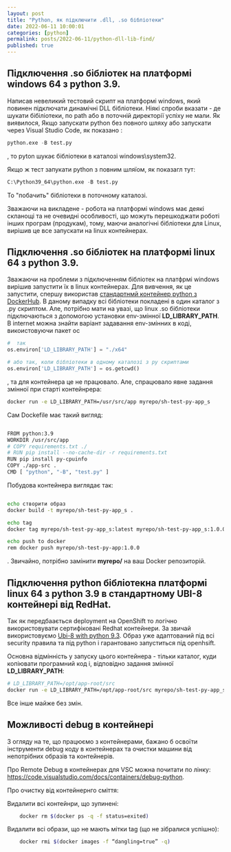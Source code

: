 ```yaml
---
layout: post
title: "Python, як підключити .dll, .so бібліотеки"
date: 2022-06-11 10:00:01
categories: [python]
permalink: posts/2022-06-11/python-dll-lib-find/
published: true
---
```


## Підключення .so бібліотек на платформі windows 64 з python 3.9.

Написав невеликий тестовий скрипт на платформі windows, який  повинен  підключати динамічні DLL бібліотеки. Ніякі спроби вказати - де шукати бібіліотеки, по path або в поточній директорії успіху не мали. 
Як виявилося, Якщо запускати python без повного шляху  або запускати через Visual Studio Code, як показано :

```py
python.exe -B test.py

```
, то pyton шукає бібліотеки в каталозі windows\system32.


Якщо ж тест запукати python з повним шляїом, як показагл тут:

```py
C:\Python39_64\python.exe -B test.py

```
То "побачить" бібліотеки в поточному каталозі.


Зважаючи на викладене - робота на платформі windows має деякі скланощі та  не очевидні особливості, що можуть перешкоджати роботі інших програм (продукам), тому, маючи аналогічні бібліотеки для Linux, вирішив це все запускати на linux контейнерах. 


## Підключення .so бібліотек на платформі linux 64 з python 3.9.

Зважаючи на проблеми з підключенням бібліотек на платфрмі windows  вирішив запустити їх в linux контейнерах. Для вивчення, як це запустити, спершу використав [стандартнмй контейнер python з DockerHub](https://hub.docker.com/_/python). 
В даному випадку всі бібліотеки покладені в один каталог з .py скриптом. Але, потрібно мати на увазі, що linux .so бібліотеки підключаються з допомогою установки env-змінної **LD_LIBRARY_PATH**. В internet можна знайти варіант задавання env-змінних в коді, викоистовуючи пакет oc

```py
#  так
os.environ['LD_LIBRARY_PATH'] = "./x64"

# або так, коли бібліотеки в одному каталозі з py скриптами
os.environ['LD_LIBRARY_PATH'] = os.getcwd()
```
, та для контейнера це не працювало. Але, спрацювало явне задання змінної при старті контейнрера: 

```bash
docker run -e LD_LIBRARY_PATH=/usr/src/app myrepo/sh-test-py-app_s 
```

Сам Dockefile має такий вигляд:

```bash

FROM python:3.9
WORKDIR /usr/src/app
# COPY requirements.txt ./
# RUN pip install --no-cache-dir -r requirements.txt
RUN pip install py-cpuinfo
COPY ./app-src .
CMD [ "python", "-B", "test.py" ]

```
Побудова контейнера виглядає так:

```bash

echo створити образ
docker build -t myrepo/sh-test-py-app_s .

echo tag
docker tag myrepo/sh-test-py-app_s:latest myrepo/sh-test-py-app_s:1.0.0

echo push to docker
rem docker push myrepo/sh-test-py-app:1.0.0

```
. Звичайно, потрібно замінити **myrepo/** на ваш Docker репозиторій. 

## Підключення python бібліотекна платформі linux 64 з python 3.9 в стандартному UBI-8 контейнері від RedHat.

Так як передбаається deployment на OpenShift то логічно використовувати сертифіковані Redhat контейнери. За звичай використовуємо [Ubi-8 with python 9.3](https://catalog.redhat.com/software/containers/ubi8/python-39/6065b24eb92fbda3a4c65d8f). Образ уже адаптований під всі security правила та під python і гарантовано запуститься під openhsift.

Основна відмінність у запуску цього контейнера - тільки каталог, куди копіювати програмний код і, відповідно задання змінної **LD_LIBRARY_PATH**:

```bash
# LD_LIBRARY_PATH=/opt/app-root/src
docker run -e LD_LIBRARY_PATH=/opt/app-root/src myrepo/sh-test-py-app_s 
```
Все інше майже без змін.

## Можливості debug в контейнері

З огляду на те, що працюємо з контейнерами, бажано б освоїти інструменти debug  коду в контейнерах та очистки машини від непотрібних образів та контейнерів. 

Про Remote Debug в контейнерах  для VSC можна почитати по лінку: https://code.visualstudio.com/docs/containers/debug-python.

Про очистку від контейнернго сміття:

Видалити всі контейнри, що зупинені: 

```bash
    docker rm $(docker ps -q -f status=exited)
```

Видалити всі образи, що не мають мітки tag (що не зібралися успішно):

```bash
    docker rmi $(docker images -f “dangling=true” -q)

```
